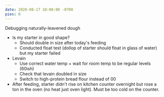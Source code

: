 ```yaml
---
date: 2020-08-17 10:00:00 -0700
pies: 0
---
```

Debugging naturally-leavened dough
- Is my starter in good shape?
    - Should double in size after today's feeding
    - Conducted float test (dollop of starter should float in glass of water) but my starter failed
- Levain 
    - Use correct water temp + wait for room temp to be regular levels (60ish)
    - Check that levain doubled in size
    - Switch to high-protein bread flour instead of 00
- After feeding, starter didn't rise on kitchen counter overnight but rose a ton in the oven (no heat just oven light). Must be too cold on the counter.


